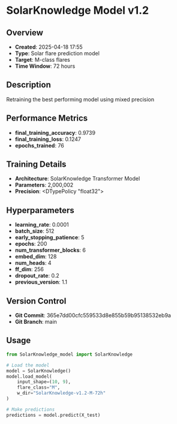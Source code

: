 # SolarKnowledge Model v1.2

## Overview
- **Created**: 2025-04-18 17:55
- **Type**: Solar flare prediction model
- **Target**: M-class flares
- **Time Window**: 72 hours

## Description
Retraining the best performing model using mixed precision

## Performance Metrics
- **final_training_accuracy**: 0.9739
- **final_training_loss**: 0.1247
- **epochs_trained**: 76


## Training Details
- **Architecture**: SolarKnowledge Transformer Model
- **Parameters**: 2,000,002
- **Precision**: <DTypePolicy "float32">

## Hyperparameters
- **learning_rate**: 0.0001
- **batch_size**: 512
- **early_stopping_patience**: 5
- **epochs**: 200
- **num_transformer_blocks**: 6
- **embed_dim**: 128
- **num_heads**: 4
- **ff_dim**: 256
- **dropout_rate**: 0.2
- **previous_version**: 1.1

## Version Control
- **Git Commit**: 365e7dd00cfc559533d8e855b59b95138532eb9a
- **Git Branch**: main

## Usage
```python
from SolarKnowledge_model import SolarKnowledge

# Load the model
model = SolarKnowledge()
model.load_model(
    input_shape=(10, 9), 
    flare_class="M", 
    w_dir="SolarKnowledge-v1.2-M-72h"
)

# Make predictions
predictions = model.predict(X_test)
```
